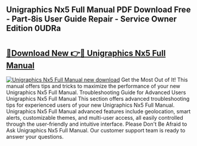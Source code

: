 ## Unigraphics Nx5 Full Manual PDF Download Free - Part-8is User Guide Repair - Service Owner Edition 0UDRa

# <h2><a href="http://bc62743.oget.top/?id=Unigraphics+Nx5+Full+Manual">🔗Download New 👉🔴 Unigraphics Nx5 Full Manual</a></h2>

[![Unigraphics Nx5 Full Manual new download](https://i.imgur.com/5g1atiW.png)](http://bc62743.oget.top/?id=Unigraphics+Nx5+Full+Manual)
Get the Most Out of It! This manual offers tips and tricks to maximize the performance of your new Unigraphics Nx5 Full Manual. Troubleshooting Guide for Advanced Users Unigraphics Nx5 Full Manual This section offers advanced troubleshooting tips for experienced users of your new Unigraphics Nx5 Full Manual. Unigraphics Nx5 Full Manual advanced features include geolocation, smart alerts, customizable themes, and multi-user access, all easily controlled through the user-friendly and intuitive interface. Please Don't Be Afraid to Ask Unigraphics Nx5 Full Manual. Our customer support team is ready to answer your questions.
